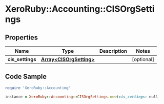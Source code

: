 # XeroRuby::Accounting::CISOrgSettings

## Properties

Name | Type | Description | Notes
------------ | ------------- | ------------- | -------------
**cis_settings** | [**Array&lt;CISOrgSetting&gt;**](CISOrgSetting.md) |  | [optional] 

## Code Sample

```ruby
require 'XeroRuby::Accounting'

instance = XeroRuby::Accounting::CISOrgSettings.new(cis_settings: null)
```


